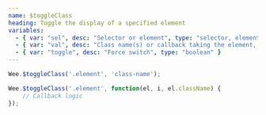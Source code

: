 ```yaml
---
name: $toggleClass
heading: Toggle the display of a specified element
variables:
  - { var: "sel", desc: "Selector or element", type: "selector, element", req: true }
  - { var: "val", desc: "Class name(s) or callback taking the element, index, and existing class name", type: "string, callback", req: true }
  - { var: "toggle", desc: "Force switch", type: "boolean" }
---
```


```javascript
Wee.$toggleClass('.element', 'class-name');
```

```javascript
Wee.$toggleClass('.element', function(el, i, el.className) {
    // Callback logic
});
```